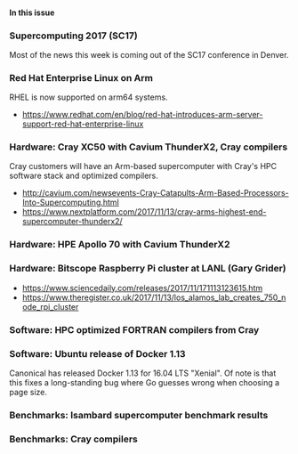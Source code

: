 #### In this issue

### Supercomputing 2017 (SC17)

Most of the news this week is coming out of the SC17 conference
in Denver. 

### Red Hat Enterprise Linux on Arm

RHEL is now supported on arm64 systems.

* https://www.redhat.com/en/blog/red-hat-introduces-arm-server-support-red-hat-enterprise-linux

### Hardware: Cray XC50 with Cavium ThunderX2, Cray compilers

Cray customers will have an Arm-based supercomputer with
Cray's HPC software stack and optimized compilers.

* http://cavium.com/newsevents-Cray-Catapults-Arm-Based-Processors-Into-Supercomputing.html
* https://www.nextplatform.com/2017/11/13/cray-arms-highest-end-supercomputer-thunderx2/

### Hardware: HPE Apollo 70 with Cavium ThunderX2

### Hardware: Bitscope Raspberry Pi cluster at LANL (Gary Grider)

* https://www.sciencedaily.com/releases/2017/11/171113123615.htm
* https://www.theregister.co.uk/2017/11/13/los_alamos_lab_creates_750_node_rpi_cluster

### Software: HPC optimized FORTRAN compilers from Cray

### Software: Ubuntu release of Docker 1.13

Canonical has released Docker 1.13 for 16.04 LTS "Xenial". Of note
is that this fixes a long-standing bug where Go guesses wrong when
choosing a page size.
### Benchmarks: Isambard supercomputer benchmark results

### Benchmarks: Cray compilers 
